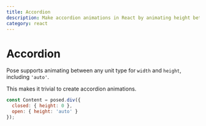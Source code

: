 ```yaml
---
title: Accordion
description: Make accordion animations in React by animating height between 0 and 'auto'
category: react
---
```


# Accordion

Pose supports animating between any unit type for `width` and `height`, including `'auto'`.

This makes it trivial to create accordion animations.

```javascript
const Content = posed.div({
  closed: { height: 0 },
  open: { height: 'auto' }
});
```

<CodeSandbox id="pwk5yq8pzx" height="500" />
